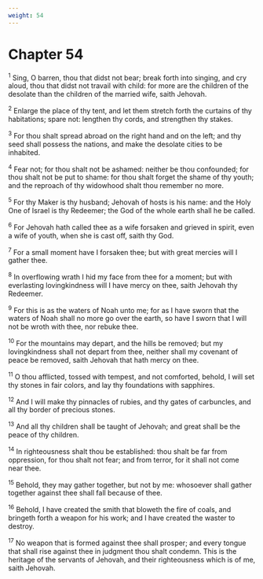 ```yaml
---
weight: 54
---
```


# Chapter 54

<sup>1</sup> Sing, O barren, thou that didst not bear; break forth into singing, and cry aloud, thou that didst not travail with child: for more are the children of the desolate than the children of the married wife, saith Jehovah. 

<sup>2</sup> Enlarge the place of thy tent, and let them stretch forth the curtains of thy habitations; spare not: lengthen thy cords, and strengthen thy stakes. 

<sup>3</sup> For thou shalt spread abroad on the right hand and on the left; and thy seed shall possess the nations, and make the desolate cities to be inhabited. 

<sup>4</sup> Fear not; for thou shalt not be ashamed: neither be thou confounded; for thou shalt not be put to shame: for thou shalt forget the shame of thy youth; and the reproach of thy widowhood shalt thou remember no more. 

<sup>5</sup> For thy Maker is thy husband; Jehovah of hosts is his name: and the Holy One of Israel is thy Redeemer; the God of the whole earth shall he be called. 

<sup>6</sup> For Jehovah hath called thee as a wife forsaken and grieved in spirit, even a wife of youth, when she is cast off, saith thy God. 

<sup>7</sup> For a small moment have I forsaken thee; but with great mercies will I gather thee. 

<sup>8</sup> In overflowing wrath I hid my face from thee for a moment; but with everlasting lovingkindness will I have mercy on thee, saith Jehovah thy Redeemer. 

<sup>9</sup> For this is as the waters of Noah unto me; for as I have sworn that the waters of Noah shall no more go over the earth, so have I sworn that I will not be wroth with thee, nor rebuke thee. 

<sup>10</sup> For the mountains may depart, and the hills be removed; but my lovingkindness shall not depart from thee, neither shall my covenant of peace be removed, saith Jehovah that hath mercy on thee. 

<sup>11</sup> O thou afflicted, tossed with tempest, and not comforted, behold, I will set thy stones in fair colors, and lay thy foundations with sapphires. 

<sup>12</sup> And I will make thy pinnacles of rubies, and thy gates of carbuncles, and all thy border of precious stones. 

<sup>13</sup> And all thy children shall be taught of Jehovah; and great shall be the peace of thy children. 

<sup>14</sup> In righteousness shalt thou be established: thou shalt be far from oppression, for thou shalt not fear; and from terror, for it shall not come near thee. 

<sup>15</sup> Behold, they may gather together, but not by me: whosoever shall gather together against thee shall fall because of thee. 

<sup>16</sup> Behold, I have created the smith that bloweth the fire of coals, and bringeth forth a weapon for his work; and I have created the waster to destroy. 

<sup>17</sup> No weapon that is formed against thee shall prosper; and every tongue that shall rise against thee in judgment thou shalt condemn. This is the heritage of the servants of Jehovah, and their righteousness which is of me, saith Jehovah. 


